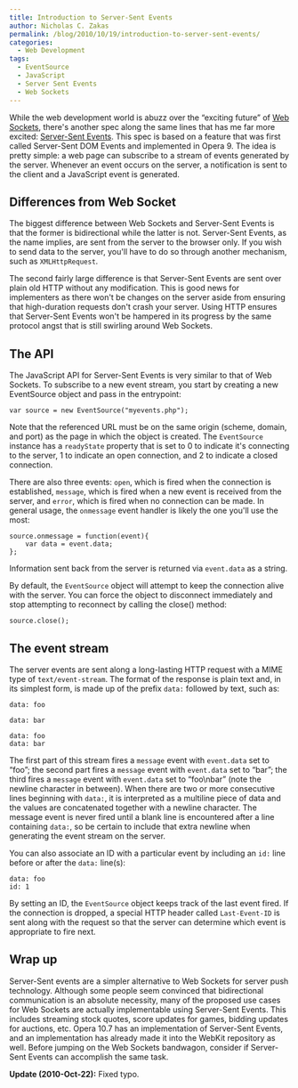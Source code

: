 ```yaml
---
title: Introduction to Server-Sent Events
author: Nicholas C. Zakas
permalink: /blog/2010/10/19/introduction-to-server-sent-events/
categories:
  - Web Development
tags:
  - EventSource
  - JavaScript
  - Server Sent Events
  - Web Sockets
---
```

While the web development world is abuzz over the &#8220;exciting future&#8221; of [Web Sockets][1], there's another spec along the same lines that has me far more excited: [Server-Sent Events][2]. This spec is based on a feature that was first called Server-Sent DOM Events and implemented in Opera 9. The idea is pretty simple: a web page can subscribe to a stream of events generated by the server. Whenever an event occurs on the server, a notification is sent to the client and a JavaScript event is generated.

## Differences from Web Socket

The biggest difference between Web Sockets and Server-Sent Events is that the former is bidirectional while the latter is not. Server-Sent Events, as the name implies, are sent from the server to the browser only. If you wish to send data to the server, you'll have to do so through another mechanism, such as `XMLHttpRequest`.

The second fairly large difference is that Server-Sent Events are sent over plain old HTTP without any modification. This is good news for implementers as there won't be changes on the server aside from ensuring that high-duration requests don't crash your server. Using HTTP ensures that Server-Sent Events won't be hampered in its progress by the same protocol angst that is still swirling around Web Sockets.

## The API

The JavaScript API for Server-Sent Events is very similar to that of Web Sockets. To subscribe to a new event stream, you start by creating a new EventSource object and pass in the entrypoint:

    var source = new EventSource("myevents.php");

Note that the referenced URL must be on the same origin (scheme, domain, and port) as the page in which the object is created. The `EventSource` instance has a `readyState` property that is set to 0 to indicate it's connecting to the server, 1 to indicate an open connection, and 2 to indicate a closed connection.

There are also three events: `open`, which is fired when the connection is established, `message`, which is fired when a new event is received from the server, and `error`, which is fired when no connection can be made. In general usage, the `onmessage` event handler is likely the one you'll use the most:

    source.onmessage = function(event){
        var data = event.data;
    };

Information sent back from the server is returned via `event.data` as a string.

By default, the `EventSource` object will attempt to keep the connection alive with the server. You can force the object to disconnect immediately and stop attempting to reconnect by calling the close() method:

    source.close();

## The event stream

The server events are sent along a long-lasting HTTP request with a MIME type of `text/event-stream`. The format of the response is plain text and, in its simplest form, is made up of the prefix `data:` followed by text, such as:

    data: foo
    
    data: bar
    
    data: foo
    data: bar
    

The first part of this stream fires a `message` event with `event.data` set to &#8220;foo&#8221;; the second part fires a `message` event with `event.data` set to &#8220;bar&#8221;; the third fires a `message` event with `event.data` set to &#8220;foo\nbar&#8221; (note the newline character in between). When there are two or more consecutive lines beginning with `data:`, it is interpreted as a multiline piece of data and the values are concatenated together with a newline character. The message event is never fired until a blank line is encountered after a line containing `data:`, so be certain to include that extra newline when generating the event stream on the server.

You can also associate an ID with a particular event by including an `id:` line before or after the `data:` line(s):

    data: foo
    id: 1

By setting an ID, the `EventSource` object keeps track of the last event fired. If the connection is dropped, a special HTTP header called `Last-Event-ID` is sent along with the request so that the server can determine which event is appropriate to fire next.

## Wrap up

Server-Sent events are a simpler alternative to Web Sockets for server push technology. Although some people seem convinced that bidirectional communication is an absolute necessity, many of the proposed use cases for Web Sockets are actually implementable using Server-Sent Events. This includes streaming stock quotes, score updates for games, bidding updates for auctions, etc. Opera 10.7 has an implementation of Server-Sent Events, and an implementation has already made it into the WebKit repository as well. Before jumping on the Web Sockets bandwagon, consider if Server-Sent Events can accomplish the same task.

**Update (2010-Oct-22):** Fixed typo.

 [1]: http://dev.w3.org/html5/websockets/
 [2]: http://dev.w3.org/html5/eventsource/
